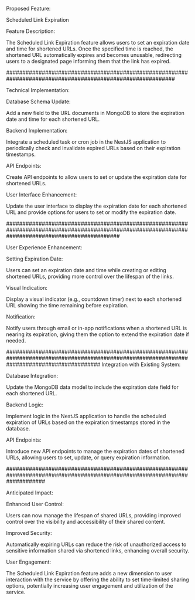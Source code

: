 Proposed Feature:



Scheduled Link Expiration



Feature Description:


The Scheduled Link Expiration feature allows users to set an expiration date and time for shortened URLs. Once the specified time is reached, the shortened URL automatically expires and becomes unusable, redirecting users to a designated page informing them that the link has expired.

############################################################################################################

Technical Implementation:



Database Schema Update:




Add a new field to the URL documents in MongoDB to store the expiration date and time for each shortened URL.



Backend Implementation:



Integrate a scheduled task or cron job in the NestJS application to periodically check and invalidate expired URLs based on their expiration timestamps.


API Endpoints:



Create API endpoints to allow users to set or update the expiration date for shortened URLs.



User Interface Enhancement:

Update the user interface to display the expiration date for each shortened URL and provide options for users to set or modify the expiration date.



###################################################################################################################################################


User Experience Enhancement:



Setting Expiration Date:



Users can set an expiration date and time while creating or editing shortened URLs, providing more control over the lifespan of the links.



Visual Indication:



Display a visual indicator (e.g., countdown timer) next to each shortened URL showing the time remaining before expiration.



Notification:



Notify users through email or in-app notifications when a shortened URL is nearing its expiration, giving them the option to extend the expiration date if needed.


#############################################################################################################################################
Integration with Existing System:




Database Integration:



Update the MongoDB data model to include the expiration date field for each shortened URL.



Backend Logic:

Implement logic in the NestJS application to handle the scheduled expiration of URLs based on the expiration timestamps stored in the database.



API Endpoints:

Introduce new API endpoints to manage the expiration dates of shortened URLs, allowing users to set, update, or query expiration information.



############################################################################################################################

Anticipated Impact:



Enhanced User Control:



Users can now manage the lifespan of shared URLs, providing improved control over the visibility and accessibility of their shared content.




Improved Security:



Automatically expiring URLs can reduce the risk of unauthorized access to sensitive information shared via shortened links, enhancing overall security.



User Engagement:



The Scheduled Link Expiration feature adds a new dimension to user interaction with the service by offering the ability to set time-limited sharing options, potentially increasing user engagement and utilization of the service.